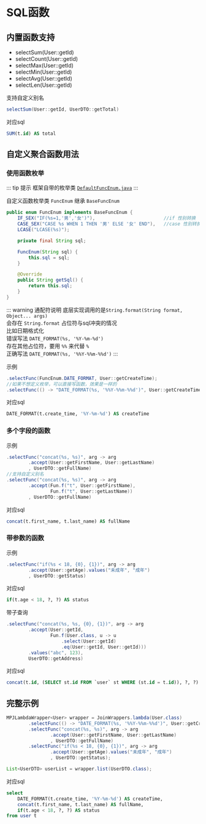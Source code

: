 # SQL函数

## 内置函数支持

* selectSum(User::getId)
* selectCount(User::getId)
* selectMax(User::getId)
* selectMin(User::getId)
* selectAvg(User::getId)
* selectLen(User::getId)

支持自定义别名

```java
selectSum(User::getId, UserDTO::getTotal)
```

对应sql

```sql
SUM(t.id) AS total
```

## 自定义聚合函数用法

### 使用函数枚举

::: tip 提示
框架自带的枚举类 [`DefaultFuncEnum.java`](https://github.com/yulichang/mybatis-plus-join/blob/master/mybatis-plus-join-core/src/main/java/com/github/yulichang/wrapper/enums/DefaultFuncEnum.java)
:::

自定义函数枚举类 `FuncEnum` 继承 `BaseFuncEnum`

```java
public enum FuncEnum implements BaseFuncEnum {
    IF_SEX("IF(%s=1,'男','女')"),                         //if 性别转换
    CASE_SEX("CASE %s WHEN 1 THEN '男' ELSE '女' END"),   //case 性别转换
    LCASE("LCASE(%s)");

    private final String sql;

    FuncEnum(String sql) {
        this.sql = sql;
    }

    @Override
    public String getSql() {
        return this.sql;
    }
}
```

::: warning 通配符说明
底层实现调用的是`String.format(String format, Object... args)`  
会存在 `String.format` 占位符与sql冲突的情况  
比如日期格式化    
错误写法 `DATE_FORMAT(%s, '%Y-%m-%d')`  
存在其他占位符，要用 `%%` 来代替 `%`  
正确写法 `DATE_FORMAT(%s, '%%Y-%%m-%%d')`
:::

示例
```java
.selectFunc(FuncEnum.DATE_FORMAT, User::getCreateTime);
//如果不想定义枚举，可以直接写函数，效果是一样的
.selectFunc(() -> "DATE_FORMAT(%s, '%%Y-%%m-%%d')", User::getCreateTime);
```
对应sql
```sql
DATE_FORMAT(t.create_time, '%Y-%m-%d') AS createTime
```

### 多个字段的函数

示例
```java
.selectFunc("concat(%s, %s)", arg -> arg
        .accept(User::getFirstName, User::getLastName)
        , UserDTO::getFullName)
//支持自定义别名
.selectFunc("concat(%s, %s)", arg -> arg
        .accept(Fun.f("t", User::getFirstName), 
                Fun.f("t", User::getLastName))
        , UserDTO::getFullName)
```
对应sql
```sql
concat(t.first_name, t.last_name) AS fullName
```

### 带参数的函数 <Badge type="tip" text="1.5.2+" />

示例
```java
.selectFunc("if(%s < 18, {0}, {1})", arg -> arg
        .accept(User::getAge).values("未成年", "成年")
        , UserDTO::getStatus)
```
对应sql
```sql
if(t.age < 18, ?, ?) AS status
```

带子查询 
```java
.selectFunc("concat(%s, %s, {0}, {1})", arg -> arg
        .accept(User::getId,
                Fun.f(User.class, u -> u
                    .select(User::getId)
                    .eq(User::getId, User::getId)))
        .values("abc", 123),
        UserDTO::getAddress)
```
对应sql
```sql
concat(t.id, (SELECT st.id FROM `user` st WHERE (st.id = t.id)), ?, ?) AS address
```

## 完整示例
```java
MPJLambdaWrapper<User> wrapper = JoinWrappers.lambda(User.class)
        .selectFunc(() -> "DATE_FORMAT(%s, '%%Y-%%m-%%d')", User::getCreateTime)
        .selectFunc("concat(%s, %s)", arg -> arg
                .accept(User::getFirstName, User::getLastName)
                , UserDTO::getFullName)
        .selectFunc("if(%s < 18, {0}, {1})", arg -> arg
                .accept(User::getAge).values("未成年", "成年")
                , UserDTO::getStatus);

List<UserDTO> userList = wrapper.list(UserDTO.class);
```

对应sql

```sql
select 
    DATE_FORMAT(t.create_time, '%Y-%m-%d') AS createTime,
    concat(t.first_name, t.last_name) AS fullName,
    if(t.age < 18, ?, ?) AS status
from user t
```
<!--@include: ../../../../component/code-warn.md-->

